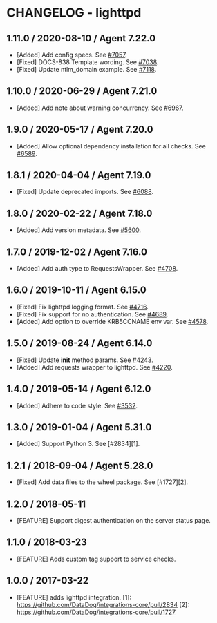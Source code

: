 # CHANGELOG - lighttpd

## 1.11.0 / 2020-08-10 / Agent 7.22.0

* [Added] Add config specs. See [#7057](https://github.com/DataDog/integrations-core/pull/7057).
* [Fixed] DOCS-838 Template wording. See [#7038](https://github.com/DataDog/integrations-core/pull/7038).
* [Fixed] Update ntlm_domain example. See [#7118](https://github.com/DataDog/integrations-core/pull/7118).

## 1.10.0 / 2020-06-29 / Agent 7.21.0

* [Added] Add note about warning concurrency. See [#6967](https://github.com/DataDog/integrations-core/pull/6967).

## 1.9.0 / 2020-05-17 / Agent 7.20.0

* [Added] Allow optional dependency installation for all checks. See [#6589](https://github.com/DataDog/integrations-core/pull/6589).

## 1.8.1 / 2020-04-04 / Agent 7.19.0

* [Fixed] Update deprecated imports. See [#6088](https://github.com/DataDog/integrations-core/pull/6088).

## 1.8.0 / 2020-02-22 / Agent 7.18.0

* [Added] Add version metadata. See [#5600](https://github.com/DataDog/integrations-core/pull/5600).

## 1.7.0 / 2019-12-02 / Agent 7.16.0

* [Added] Add auth type to RequestsWrapper. See [#4708](https://github.com/DataDog/integrations-core/pull/4708).

## 1.6.0 / 2019-10-11 / Agent 6.15.0

* [Fixed] Fix lighttpd logging format. See [#4716](https://github.com/DataDog/integrations-core/pull/4716).
* [Fixed] Fix support for no authentication. See [#4689](https://github.com/DataDog/integrations-core/pull/4689).
* [Added] Add option to override KRB5CCNAME env var. See [#4578](https://github.com/DataDog/integrations-core/pull/4578).

## 1.5.0 / 2019-08-24 / Agent 6.14.0

* [Fixed] Update __init__ method params. See [#4243](https://github.com/DataDog/integrations-core/pull/4243).
* [Added] Add requests wrapper to lighttpd. See [#4220](https://github.com/DataDog/integrations-core/pull/4220).

## 1.4.0 / 2019-05-14 / Agent 6.12.0

* [Added] Adhere to code style. See [#3532](https://github.com/DataDog/integrations-core/pull/3532).

## 1.3.0 / 2019-01-04 / Agent 5.31.0

* [Added] Support Python 3. See [#2834][1].

## 1.2.1 / 2018-09-04 / Agent 5.28.0

* [Fixed] Add data files to the wheel package. See [#1727][2].

## 1.2.0 / 2018-05-11

* [FEATURE] Support digest authentication on the server status page.

## 1.1.0 / 2018-03-23

* [FEATURE] Adds custom tag support to service checks.

## 1.0.0 / 2017-03-22

* [FEATURE] adds lighttpd integration.
[1]: https://github.com/DataDog/integrations-core/pull/2834
[2]: https://github.com/DataDog/integrations-core/pull/1727
